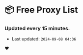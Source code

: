 # :package: Free Proxy List
### Updated every 15 minutes.

- Last updated: `2024-09-08 04:36`

:heart:
